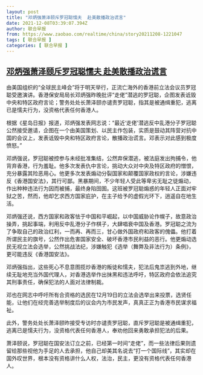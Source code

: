 ```yaml
---
layout: post
title: "邓炳强萧泽颐斥罗冠聪懦夫  赴美散播政治谎言"
date: 2021-12-08T03:39:07.394Z
author: 联合早报
from: https://www.zaobao.com/realtime/china/story20211208-1221047
tags: [ 联合早报 ]
categories: [ 联合早报 ]
---
```

<!--1638953820000-->
[邓炳强萧泽颐斥罗冠聪懦夫  赴美散播政治谎言](https://www.zaobao.com/realtime/china/story20211208-1221047)
------

<div>
<p>由美国组织的“全球民主峰会”将于明天举行，正流亡海外的香港前立法会议员罗冠聪受邀演讲。香港保安局局长邓炳强昨晚批评“走佬”潜逃的罗冠聪，企图发表诋毁中央和特区政府言论；警务处处长萧泽颐亦谴责罗冠聪，指其是被通缉重犯，逃离已是懦夫行为，没资格代表任何香港人。</p><p>根据《星岛日报》报道，邓炳强发表网志说：“最近‘走佬’潜逃反中乱港分子罗冠聪公然接受邀请，企图在一个由美国策划、以民主作包装，实质是鼓动其阵营对抗中国的会议上，发表诋毁中央和特区政府言论，散播政治谎言。邓表示对此感到极度愤怒。”</p><p>邓炳强说，罗冠聪被控参与未经批准集结，公然弃保潜逃，被法庭发出拘捕令，他背弃香港，行为羞耻。他多次发表仇中言论，挑动大众对中央及特区政府的憎恨，充分暴露其险恶用心。他更多次发表煽动分裂国家和颠覆国家政权的言论，涉嫌违反《香港国安法》，其行可鄙。黑暴期间，不少年轻人受此等卑劣无耻之徒煽动，作出种种违法行为因而被捕，最终身陷囹圄。这班被罗冠聪煽惑的年轻人正面对牢狱之苦，然而，他却乞求西方国家庇护，在主子给予的虚假光环下，逍遥自在地生活。</p><section id="imu"><div id="dfp-ad-imu1">        </div></section><p>邓炳强还说，西方国家和政客怯于中国和平崛起，以中国威胁论作幌子，故意政治操弄，挑起事端，利用反中乱港分子作棋子，大肆唱衰中国及香港。罗冠聪之流为了争取自己的政治红利，一而再、再而三，甘心做外国政府和政客的傀儡。他打着所谓民主的旗号，公然作出危害国家安全、破坏香港市民利益的恶行。他更煽动选民无视立法会选举，公然挑战法纪，涉嫌触犯《选举（舞弊及非法行为）条例》，更可能违反《香港国安法》。</p><p>邓炳强指出，这些死心不息意图揽炒香港的叛徒和懦夫，犯法后鬼祟逃到外地，继续无耻地充当外国代理人，对香港选举作出抹黑和违法呼吁，特区政府会依法追究其刑事责任，确保犯法的人面对法律制裁。</p><p>邓也在网志中呼吁所有合资格的选民在12月19日的立法会选举出来投票，选贤任能，让他们在经完善选举制度后的议会内为市民发声，真真正正为香港市民谋求福祉。</p><div id="innity-in-post"></div><div id="dfp-ad-midarticlespecial">        </div><p>此外，警务处处长萧泽颐昨接受专访时亦谴责罗冠聪，直斥罗冠聪是被通缉重犯，逃离已是懦夫行为，没资格代表任何香港人，奉劝他回来勇敢承担犯法的后果。</p><p>萧泽颐说，罗冠聪在国安法订立之前，已经第一时间“走佬”，而一些法律后果则遗留给那些视他为手足的人去承担，他自己却美其名说去“打一个国际线”，其实却在国外叹世界，根本没有资格讲什么人权，法治，民主，更没有资格代表任何香港人。&nbsp;</p>      <div class="cx_paywall_placeholder" id="sph_cdp_40"></div>
</div>
